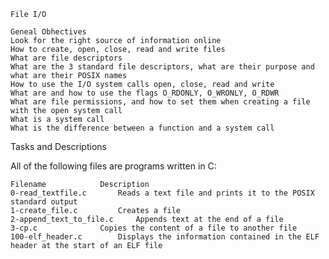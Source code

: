 	File I/O

	Geneal Obhectives 
	Look for the right source of information online
	How to create, open, close, read and write files
	What are file descriptors
	What are the 3 standard file descriptors, what are their purpose and what are their POSIX names
	How to use the I/O system calls open, close, read and write
	What are and how to use the flags O_RDONLY, O_WRONLY, O_RDWR
	What are file permissions, and how to set them when creating a file with the open system call
	What is a system call
	What is the difference between a function and a system call

Tasks and Descriptions

All of the following files are programs written in C:

	Filename			Description
	0-read_textfile.c		Reads a text file and prints it to the POSIX standard output
	1-create_file.c			Creates a file
	2-append_text_to_file.c		Appends text at the end of a file
	3-cp.c				Copies the content of a file to another file
	100-elf_header.c		Displays the information contained in the ELF header at the start of an ELF file
